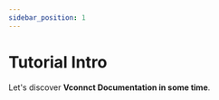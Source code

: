 ```yaml
---
sidebar_position: 1
---
```


# Tutorial Intro

Let's discover **Vconnct Documentation in some time**.


